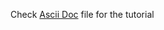 Check [Ascii Doc](https://github.com/markof94/koji-p5-game-tutorial/blob/main/gameTutorial.adoc) file for the tutorial
